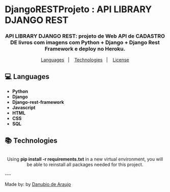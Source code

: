 # DjangoRESTProjeto :  API LIBRARY DJANGO REST


<h3 align="center" >
   API LIBRARY DJANGO REST: projeto de Web API de CADASTRO DE livros com imagens com Python + Django + Django Rest Framework e deploy no Heroku.
</h3>



<p align="center">
  <a href="#computer-languages">Languages</a>&nbsp;&nbsp;&nbsp;|&nbsp;&nbsp;&nbsp;
  <a href="#books-technologies">Technologies</a>&nbsp;&nbsp;&nbsp;|&nbsp;&nbsp;&nbsp;
  <a href="#memo-license">License</a>
</p>


## :computer: Languages

- **Python**
- **Django**
- **Django-rest-framework**
- **Javascript**
- **HTML**
- **CSS**
- **SQL**


## :books: Technologies

## 



<p align="center">
Using <b>pip install -r requirements.txt</b> in a new virtual environment, you will be able to reinstall all packages needed for this project.
</p>
---

Made by: by [Danubio de Araujo](https://github.com/danubiobwm)
